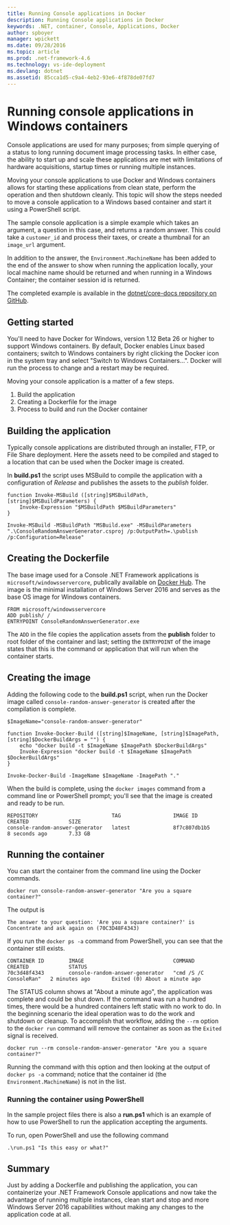 ```yaml
---
title: Running Console applications in Docker
description: Running Console applications in Docker
keywords: .NET, container, Console, Applications, Docker
author: spboyer
manager: wpickett
ms.date: 09/28/2016
ms.topic: article
ms.prod: .net-framework-4.6
ms.technology: vs-ide-deployment
ms.devlang: dotnet
ms.assetid: 85cca1d5-c9a4-4eb2-93e6-4f878de07fd7
---
```


# Running console applications in Windows containers

Console applications are used for many purposes; from simple querying of a status to long running document image processing tasks. In either case, the ability to start up and scale these applications are met with limitations of hardware acquisitions, startup times or running multiple instances.

Moving your console applications to use Docker and Windows containers allows for starting these applications from clean state, perform the operation and then shutdown cleanly. This topic will show the steps needed to move a console application to a Windows based container and start it using a PowerShell script.

The sample console application is a simple example which takes an argument, a question in this case, and returns a random answer. This could take a `customer_id` and process their taxes, or create a thumbnail for an `image_url` argument.

In addition to the answer, the `Environment.MachineName` has been added to the end of the answer to show when running the application locally, your local machine name should be returned and when running in a Windows Container; the container session id is returned.

The completed example is available in the [dotnet/core-docs repository on GitHub](https://github.com/dotnet/core-docs/tree/master/samples/framework/docker/ConsoleRandomAnswerGenerator).

## Getting started
You'll need to have Docker for Windows, version 1.12 Beta 26 or higher to support Windows containers. By default, Docker enables Linux based containers; switch to Windows containers by right clicking the Docker icon in the system tray and select "Switch to Windows Containers...". Docker will run the process to change and a restart may be required.

Moving your console application is a matter of a few steps.

1. Build the application
1. Creating a Dockerfile for the image
1. Process to build and run the Docker container

## Building the application
Typically console applications are distributed through an installer, FTP, or File Share deployment. Here the assets need to be compiled and staged to a location that can be used when the Docker image is created.

In **build.ps1** the script uses MSBuild to compile the application with a configuration of *Release* and publishes the assets to the *publish* folder.

```
function Invoke-MSBuild ([string]$MSBuildPath, [string]$MSBuildParameters) {
    Invoke-Expression "$MSBuildPath $MSBuildParameters"
}

Invoke-MSBuild -MSBuildPath "MSBuild.exe" -MSBuildParameters ".\ConsoleRandomAnswerGenerator.csproj /p:OutputPath=.\publish /p:Configuration=Release"
```

## Creating the Dockerfile
The base image used for a Console .NET Framework applications is `microsoft/windowsservercore`, publically available on [Docker Hub](https://hub.docker.com/r/microsoft/windowsservercore/). The image is the minimal installation of Windows Server 2016 and serves as the base OS image for Windows containers.

```
FROM microsoft/windowsservercore
ADD publish/ /
ENTRYPOINT ConsoleRandomAnswerGenerator.exe
```

The `ADD` in the file copies the application assets from the **publish** folder to root folder of the container and last; setting the `ENTRYPOINT` of the image states that this is the command or application that will run when the container starts. 

## Creating the image
Adding the following code to the **build.ps1** script, when run the Docker image called `console-random-answer-generator` is created after the compilation is complete.

```
$ImageName="console-random-answer-generator"

function Invoke-Docker-Build ([string]$ImageName, [string]$ImagePath, [string]$DockerBuildArgs = "") {
    echo "docker build -t $ImageName $ImagePath $DockerBuildArgs"
    Invoke-Expression "docker build -t $ImageName $ImagePath $DockerBuildArgs"
}

Invoke-Docker-Build -ImageName $ImageName -ImagePath "."
```

When the build is complete, using the `docker images` command from a command line or PowerShell prompt; you'll see that the image is created and ready to be run.

```
REPOSITORY                        TAG                 IMAGE ID            CREATED             SIZE
console-random-answer-generator   latest              8f7c807db1b5        8 seconds ago       7.33 GB
```

## Running the container
You can start the container from the command line using the Docker commands.

```
docker run console-random-answer-generator "Are you a square container?"
```

The output is

```
The answer to your question: 'Are you a square container?' is Concentrate and ask again on (70C3D48F4343)
```

If you run the `docker ps -a` command from PowerShell, you can see that the container still exists.

```
CONTAINER ID        IMAGE                             COMMAND                  CREATED             STATUS                          
70c3d48f4343        console-random-answer-generator   "cmd /S /C ConsoleRan"   2 minutes ago       Exited (0) About a minute ago      
```

The STATUS column shows at "About a minute ago", the application was complete and could be shut down. If the command was run a hundred times, there would be a hundred containers left static with no work to do. In the beginning scenario the ideal operation was to do the work and shutdown or cleanup. To accomplish that workflow, adding the `--rm` option to the `docker run` command will remove the container as soon as the `Exited` signal is received.

```
docker run --rm console-random-answer-generator "Are you a square container?"
```

Running the command with this option and then looking at the output of `docker ps -a` command; notice that the container id (the `Environment.MachineName`) is not in the list.

### Running the container using PowerShell
In the sample project files there is also a **run.ps1** which is an example of how to use PowerShell to run the application accepting the arguments.

To run, open PowerShell and use the following command

```
.\run.ps1 "Is this easy or what?"
```

## Summary
Just by adding a Dockerfile and publishing the application, you can containerize your .NET Framework Console applications and now take the advantage of running multiple instances, clean start and stop and more Windows Server 2016 capabilities without making any changes to the application code at all.
